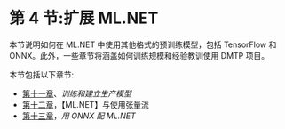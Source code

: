 

# 第 4 节:扩展 ML.NET

本节说明如何在 ML.NET 中使用其他格式的预训练模型，包括 TensorFlow 和 ONNX。此外，一些章节将涵盖如何训练规模和经验教训使用 DMTP 项目。

本节包括以下章节:

*   [第十一章](116bbc2d-9659-4d34-9b2b-26593e29f54a.xhtml)、*训练和建立生产模型*
*   [第十二章](049e90c4-05b0-466d-af93-d56df861a843.xhtml)，【ML.NET】与使用张量流
*   [第十三章](788ee637-ad9b-4ddf-8018-b804d3004404.xhtml)，*用 ONNX 配 ML.NET*